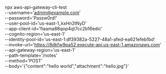 

npx aws-api-gateway-cli-test \
--username='admin@example.com' \
--password='Passw0rd!' \
--user-pool-id='us-east-1_kxHn2tNyD' \
--app-client-id='fiaama88qop4qt7cc2b16edic' \
--cognito-region='us-east-1' \
--identity-pool-id='us-east-1:df39382a-5227-48a1-afed-ea621efeb1bd' \
--invoke-url='https://8dkfw9pa52.execute-api.us-east-1.amazonaws.com' \
--api-gateway-region='us-east-1' \
--path-template='/notes' \
--method='POST' \
--body='{"content":"hello world","attachment":"hello.jpg"}'